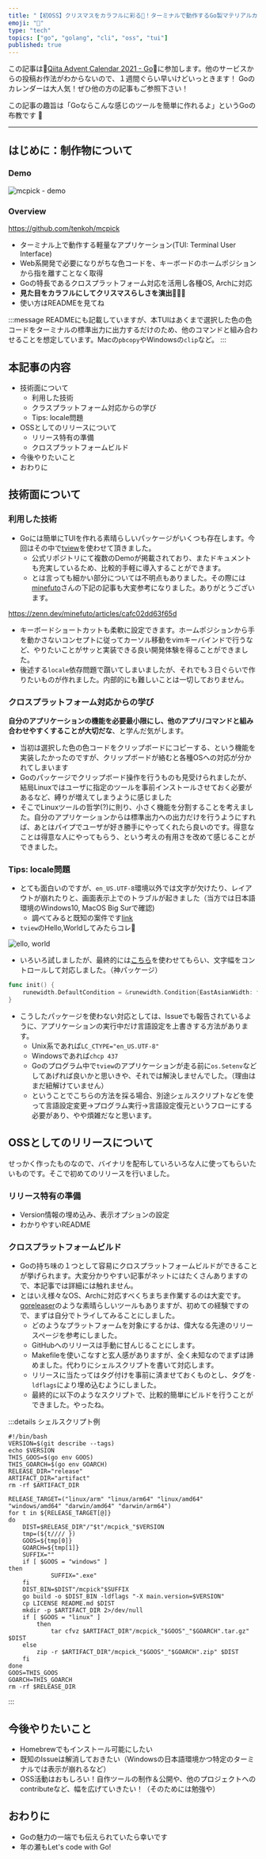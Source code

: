 ```yaml
---
title: "【初OSS】クリスマスをカラフルに彩る🎉！ターミナルで動作するGo製マテリアルカラーピッカー！🎄"
emoji: "🎉"
type: "tech"
topics: ["go", "golang", "cli", "oss", "tui"]
published: true
---
```


この記事は🎄[Qiita Advent Calendar 2021 - Go](https://qiita.com/advent-calendar/2021/go)🎄に参加します。他のサービスからの投稿お作法がわからないので、１週間ぐらい早いけどいっときます！
Goのカレンダーは大人気！ぜひ他の方の記事もご参照下さい！

この記事の趣旨は「Goならこんな感じのツールを簡単に作れるよ」というGoの布教です 🎄

---

## はじめに：制作物について
### Demo
![mcpick - demo](https://tenkoh.github.io/static/mcpick_capture.gif)

### Overview
https://github.com/tenkoh/mcpick

- ターミナル上で動作する軽量なアプリケーション(TUI: Terminal User Interface)
- Web系開発で必要になりがちな色コードを、キーボードのホームポジションから指を離すことなく取得
- Goの特長であるクロスプラットフォーム対応を活用し各種OS, Archに対応
- **見た目をカラフルにしてクリスマスらしさを演出**🤣🎉🎉
- 使い方はREADMEを見てね

:::message
READMEにも記載していますが、本TUIはあくまで選択した色の色コードをターミナルの標準出力に出力するだけのため、他のコマンドと組み合わせることを想定しています。Macの`pbcopy`やWindowsの`clip`など。
:::

## 本記事の内容
- 技術面について
  - 利用した技術
  - クラスプラットフォーム対応からの学び
  - Tips: locale問題
- OSSとしてのリリースについて
  - リリース特有の準備
  - クロスプラットフォームビルド
- 今後やりたいこと
- おわりに


## 技術面について
### 利用した技術
- Goには簡単にTUIを作れる素晴らしいパッケージがいくつも存在します。今回はその中で[tview](https://github.com/rivo/tview)を使わせて頂きました。
  - 公式リポジトリにて複数のDemoが掲載されており、またドキュメントも充実しているため、比較的手軽に導入することができます。
  - とは言っても細かい部分については不明点もありました。その際には[minefuto](https://zenn.dev/minefuto)さんの下記の記事も大変参考になりました。ありがとうございます。

https://zenn.dev/minefuto/articles/cafc02dd63f65d

- キーボードショートカットも柔軟に設定できます。ホームポジションから手を動かさないコンセプトに従ってカーソル移動をvimキーバインドで行うなど、やりたいことがサッと実装できる良い開発体験を得ることができました。
- 後述する`locale`依存問題で躓いてしまいましたが、それでも３日ぐらいで作りたいものが作れました。内部的にも難しいことは一切しておりません。


### クロスプラットフォーム対応からの学び
**自分のアプリケーションの機能を必要最小限にし、他のアプリ/コマンドと組み合わせやすくすることが大切だな**、と学んだ気がします。

- 当初は選択した色の色コードをクリップボードにコピーする、という機能を実装したかったのですが、クリップボードが絡むと各種OSへの対応が分かれてしまいます
- Goのパッケージでクリップボード操作を行うものも見受けられましたが、結局Linuxではユーザに指定のツールを事前インストールさせておく必要があるなど、縛りが増えてしまうように感じました
- そこでLinuxツールの哲学(?)に則り、小さく機能を分割することを考えました。自分のアプリケーションからは標準出力への出力だけを行うようにすれば、あとはパイプでユーザが好き勝手にやってくれたら良いのです。得意なことは得意な人にやってもらう、という考えの有用さを改めて感じることができました。

### Tips: locale問題
- とても面白いのですが、`en_US.UTF-8`環境以外では文字が欠けたり、レイアウトが崩れたりと、画面表示上でのトラブルが起きました（当方では日本語環境のWindows10, MacOS Big Surで確認)
  - 調べてみると既知の案件です[link](https://github.com/rivo/tview/issues/281)
- `tview`のHello,Worldしてみたらコレ🤣

![ello, world](https://storage.googleapis.com/zenn-user-upload/077174727324-20211118.png)

- いろいろ試しましたが、最終的には[こちら](https://github.com/mattn/go-runewidth)を使わせてもらい、文字幅をコントロールして対応しました。（神パッケージ）

```go:main.go
func init() {
	runewidth.DefaultCondition = &runewidth.Condition{EastAsianWidth: false}
}
```

- こうしたパッケージを使わない対応としては、Issueでも報告されているように、アプリケーションの実行中だけ言語設定を上書きする方法があります。
  - Unix系であれば`LC_CTYPE="en_US.UTF-8"`
  - Windowsであれば`chcp 437`
  - Goのプログラム中で`tview`のアプリケーションが走る前に`os.Setenv`などしてあげれば良いかと思いきや、それでは解決しませんでした。（理由はまだ紐解けていません）
  - ということでこちらの方法を採る場合、別途シェルスクリプトなどを使って言語設定変更→プログラム実行→言語設定復元というフローにする必要があり、やや煩雑だなと思います。


## OSSとしてのリリースについて
せっかく作ったものなので、バイナリを配布していろいろな人に使ってもらいたいものです。そこで初めてのリリースを行いました。

### リリース特有の準備
- Version情報の埋め込み、表示オプションの設定
- わかりやすいREADME

### クロスプラットフォームビルド
- Goの持ち味の１つとして容易にクロスプラットフォームビルドができることが挙げられます。大変分かりやすい記事がネットにはたくさんありますので、本記事では詳細には触れません。
- とはいえ様々なOS、Archに対応すべくちまちま作業するのは大変です。[goreleaser](https://github.com/goreleaser/goreleaser)のような素晴らしいツールもありますが、初めての経験ですので、まずは自分でトライしてみることにしました。
  - どのようなプラットフォームを対象にするかは、偉大なる先達のリリースページを参考にしました。
  - GitHubへのリリースは手動に甘んじることにします。
  - Makefileを使いこなすと玄人感がありますが、全く未知なのでまずは諦めました。代わりにシェルスクリプトを書いて対応します。
  - リリースに当たってはタグ付けを事前に済ませておくものとし、タグを`-ldflags`により埋め込むようにしました。
  - 最終的に以下のようなスクリプトで、比較的簡単にビルドを行うことができました。やったね。

:::details シェルスクリプト例
```shell
#!/bin/bash
VERSION=$(git describe --tags)
echo $VERSION
THIS_GOOS=$(go env GOOS)
THIS_GOARCH=$(go env GOARCH)
RELEASE_DIR="release"
ARTIFACT_DIR="artifact"
rm -rf $ARTIFACT_DIR

RELEASE_TARGET=("linux/arm" "linux/arm64" "linux/amd64" "windows/amd64" "darwin/amd64" "darwin/arm64")
for t in ${RELEASE_TARGET[@]}
do
    DIST=$RELEASE_DIR"/"$t"/mcpick_"$VERSION
    tmp=(${t//// })
    GOOS=${tmp[0]}
    GOARCH=${tmp[1]}
    SUFFIX=""
    if [ $GOOS = "windows" ]
then
            SUFFIX=".exe"
    fi
    DIST_BIN=$DIST"/mcpick"$SUFFIX
    go build -o $DIST_BIN -ldflags "-X main.version=$VERSION"
    cp LICENSE README.md $DIST
    mkdir -p $ARTIFACT_DIR 2>/dev/null
    if [ $GOOS = "linux" ]
        then
            tar cfvz $ARTIFACT_DIR"/mcpick_"$GOOS"_"$GOARCH".tar.gz" $DIST
    else
        zip -r $ARTIFACT_DIR"/mcpick_"$GOOS"_"$GOARCH".zip" $DIST
    fi
done
GOOS=THIS_GOOS
GOARCH=THIS_GOARCH
rm -rf $RELEASE_DIR
```
:::

## 今後やりたいこと
- Homebrewでもインストール可能にしたい
- 既知のIssueは解消しておきたい（Windowsの日本語環境かつ特定のターミナルでは表示が崩れるなど）
- OSS活動はおもしろい！自作ツールの制作＆公開や、他のプロジェクトへのcontributeなど、幅を広げていきたい！（そのためには勉強や）


## おわりに
- Goの魅力の一端でも伝えられていたら幸いです
- 年の瀬もLet's code with Go!